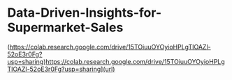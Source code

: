 # Data-Driven-Insights-for-Supermarket-Sales
(https://colab.research.google.com/drive/15TOiuuOYOyioHPLgTIOAZl-52oE3r0Fg?usp=sharing)https://colab.research.google.com/drive/15TOiuuOYOyioHPLgTIOAZl-52oE3r0Fg?usp=sharing](url)
